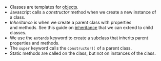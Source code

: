 - Classes are templates for [objects](https://developer.mozilla.org/en-US/docs/Web/JavaScript/Guide/Working_with_objects).
- Javascript calls a *constructor* method when we create a new instance of a class.
- *Inheritance* is when we create a parent class with properties and methods. See this guide on [inheritance](https://developer.mozilla.org/en-US/docs/Web/JavaScript/Inheritance_and_the_prototype_chain) that we can extend to child classes.
- We use the `extends` keyword to create a subclass that inherits parent properties and methods.
- The `super` keyword calls the `constructor()` of a parent class.
- Static methods are called on the class, but not on instances of the class.
